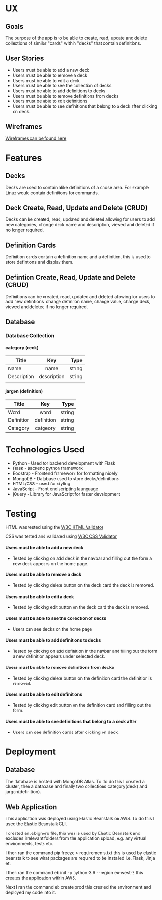 # UX

## Goals

The purpose of the app is to be able to create, read, update and delete collections of similar "cards" within "decks" that contain definitions.

## User Stories

- Users must be able to add a new deck 
- Users must be able to remove a deck 
- Users must be able to edit a deck 
- Users must be able to see the collection of decks 
- Users must be able to add definitions to decks 
- Users must be able to remove definitions from decks 
- Users must be able to edit definitions 
- Users must be able to see definitions that belong to a deck after clicking on deck. 

## Wireframes

[Wireframes can be found here](https://github.com/EthanCundick/jargon-dictionary/tree/master/Wireframes)

# Features

## Decks
Decks are used to contain alike definitions of a chose area. For example Linux would contain definitions for commands. 

## Deck Create, Read, Update and Delete (CRUD)
Decks can be created, read, updated and deleted allowing for users to add new categories, change deck name and description, viewed and deleted if no longer required. 

## Definition Cards
Definition cards contain a definition name and a definition, this is used to store defintions and display them. 

## Defintion Create, Read, Update and Delete (CRUD)

Definitions can be created, read, updated and deleted allowing for users to add new defintions, change definiton name, change value, change deck, viewed and deleted if no longer required. 

## Database 

### Database Collection

#### category (deck)

|Title  |Key |Type |
|-------|:---:| ----:|
|Name | name | string |
|Description| description| string|
|||


#### jargon (definition)
|Title  |Key |Type |
|-------|:---:| ----:|
|Word | word | string |
|Definition| definition | string|
|Category| catgeory| string|

# Technologies Used

- Python - Used for backend development with Flask 
- Flask - Backend python framework
- Boostrap - Frontend framework for formatting nicely
- MongoDB - Database used to store decks/definitions
- HTML/CSS - used for styling
- JavaScript - Front end scripting launguage
- jQuery - Library for JavaScript for faster development 

# Testing 

HTML was tested using the [ W3C HTML Validator](https://validator.w3.org/#validate_by_input)

CSS was tested and validated using [W3C CSS Validator](https://jigsaw.w3.org/css-validator/validator)

#### Users must be able to add a new deck 
 
-  Tested by clicking on add deck in the navbar and filling out the form a new deck appears on the home page. 

#### Users must be able to remove a deck 

- Tested by clicking delete button on the deck card the deck is removed. 

#### Users must be able to edit a deck 

- Tested by clicking edit button on the deck card the deck is removed. 
#### Users must be able to see the collection of decks 

- Users can see decks on the home page

#### Users must be able to add definitions to decks 
- Tested by clicking on add definition in the navbar and filling out the form a new definition appears under selected deck. 

#### Users must be able to remove definitions from decks

- Tested by clicking delete button on the definition card the definition is removed. 

#### Users must be able to edit definitions 

- Tested by clicking edit button on the definition card and filling out the form.

#### Users must be able to see definitions that belong to a deck after 
- Users can see definition cards after clicking on deck.

# Deployment 
 

## Database 

The database is hosted with MongoDB Atlas. To do do this I created a cluster, then a database and finally two collections category(deck) and jargon(definition).


## Web Application 

This application was deployed using Elastic Beanstalk on AWS. To do this I used the Elastic Beanstalk CLI.  

I created an .ebignore file, this was is used by Elastic Beanstalk and excludes irrelevant folders from the application upload, e.g. any virtual environments, tests etc. 

I then ran the command  pip freeze > requirements.txt this is used by elastic beanstalk to see what packages are required to be installed i.e. Flask, Jinja et.  

I then ran the command eb init -p python-3.6 <application name> --region eu-west-2 this creates the application within AWS. 

Next I ran the command eb create prod this created the environment and deployed my code into it.  
